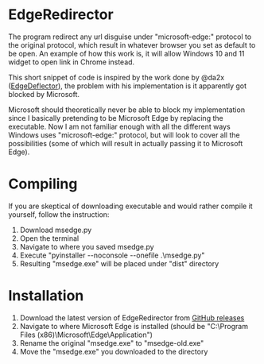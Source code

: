 # EdgeRedirector
The program redirect any url disguise under "microsoft-edge:" protocol to the original protocol, which result in whatever browser you set as default to be open.  An example of how this work is, it will allow Windows 10 and 11 widget to open link in Chrome instead.

This short snippet of code is inspired by the work done by @da2x ([EdgeDeflector](https://github.com/da2x/EdgeDeflector)), the problem with his implementation is it apparently got blocked by Microsoft.  

Microsoft should theoretically never be able to block my implementation since I basically pretending to be Microsoft Edge by replacing the executable.  Now I am not familiar enough with all the different ways Windows uses "microsoft-edge:" protocol, but will look to cover all the possibilities (some of which will result in actually passing it to Microsoft Edge).

# Compiling
If you are skeptical of downloading executable and would rather compile it yourself, follow the instruction:
1. Download msedge.py
2. Open the terminal
3. Navigate to where you saved msedge.py
4. Execute "pyinstaller --noconsole --onefile .\msedge.py"
5. Resulting "msedge.exe" will be placed under "dist" directory

# Installation

1. Download the latest version of EdgeRedirector from [GitHub releases](https://github.com/hhsiao/EdgeRedirector/releases)
6. Navigate to where Microsoft Edge is installed (should be "C:\Program Files (x86)\Microsoft\Edge\Application")
7. Rename the original "msedge.exe" to "msedge-old.exe"
8. Move the "msedge.exe" you downloaded to the directory

